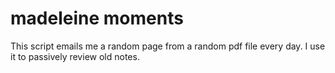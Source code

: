 # madeleine moments

This script emails me a random page from a random pdf file every day. I use it to passively review old notes.
